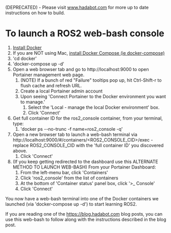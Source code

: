(DEPRECATED) - Please visit www.hadabot.com for more up to date instructions on how to build.

# To launch a ROS2 web-bash console

1. [Install Docker](https://docs.docker.com/install/)
1. If you are NOT using Mac, [install Docker Compose (ie docker-compose)](https://docs.docker.com/compose/install/)
1. 'cd docker'
1. 'docker-compose up -d'
1. Open a web browser tab and go to http://localhost:9000 to open Portainer management web page.
   1. (NOTE) If a bunch of red "Failure" tooltips pop up, hit Ctrl-Shift-r to flush cache and refresh URL.
   1. Create a local Portainer admin account
   1. Upon seeing 'Connect Portainer to the Docker environment you want to manage.'
      1. Select the 'Local - manage the local Docker environment' box.
      1. Click 'Connect'
1. Get full container ID for the ros2_console container, from your terminal, type:
   1. 'docker ps --no-trunc -f name=ros2_console -q'
1. Open a new browser tab to launch a web-bash terminal via http://localhost:9000/#/containers/<ROS2_CONSOLE_CID>/exec - replace ROS2_CONSOLE_CID with the 'full container ID' you discovered above.
   1. Click 'Connect'
1. (If you keep getting redirected to the dashboard use this ALTERNATE METHOD TO LAUNCH WEB-BASH) From your Portainer Dashboard:
   1. From the left-menu bar, click 'Containers'
   1. Click 'ros2_console' from the list of containers
   1. At the bottom of 'Container status' panel box, click '>_ Console'
   1. Click 'Connect'
   
You now have a web-bash terminal into one of the Docker containers we launched (via 'docker-compose up -d') to start learning ROS2. 

If you are reading one of the https://blog.hadabot.com blog posts, you can use this web-bash to follow along with the instructions described in the blog post.
